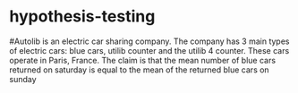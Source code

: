 # hypothesis-testing
#Autolib is an electric car sharing company. The company has 3 main types of electric cars: blue cars, utilib counter and the utilib 4 counter. These cars operate in Paris, France. The claim is that the mean number of blue cars returned on saturday  is equal to the mean of the returned blue cars on sunday
